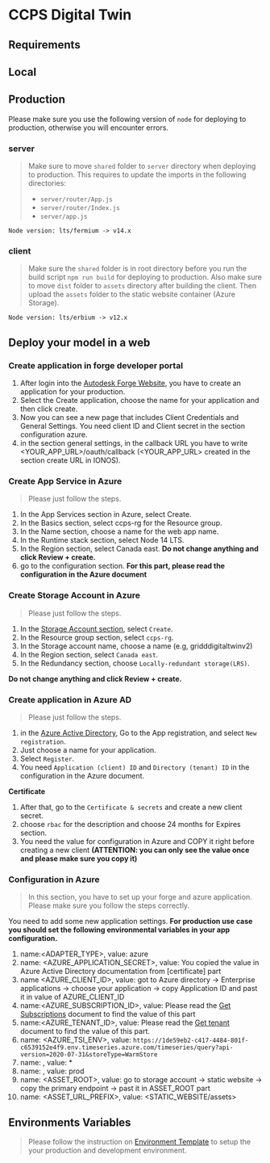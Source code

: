 # CCPS Digital Twin

## Requirements

## Local

## Production

Please make sure you use the following version of `node` for deploying to production, otherwise you will encounter errors.

### server

> Make sure to move `shared` folder to `server` directory when deploying to production. This requires to update the imports in the following directories:
>
> - `server/router/App.js`
> - `server/router/Index.js`
> - `server/app.js`

```shell
Node version: lts/fermium -> v14.x
```

### client

> Make sure the `shared` folder is in root directory before you run the build script `npm run build` for deploying to production.
> Also make sure to move `dist` folder to `assets` directory after building the client. Then upload the `assets` folder to the static website container (Azure Storage).

```shell
Node version: lts/erbium -> v12.x
```
## Deploy your model in a web
### Create application in forge developer portal
1. After login into the [Autodesk Forge Website](https://aps.autodesk.com/?mktvar002=5030950%7CSEM%7C17292865638%7C136462699666%7Ckwd-349085082457&mkwid=sNRzCTm4G%7Cpcrid%7C598884900698%7Cpkw%7Cautodesk%20forge%7Cpmt%7Ce%7Cpdv%7Cc%7Cslid%7C%7Cpgrid%7C136462699666%7Cptaid%7Ckwd-349085082457%7Cpid%7C&utm_medium=cpc&utm_source=google&utm_campaign=GGL_Cross_Forge_AMER_CA_Visits_SEM_BR_New_EX_ADSK_3455132_&utm_term=autodesk%20forge&utm_content=sNRzCTm4G%7Cpcrid%7C598884900698%7Cpkw%7Cautodesk%20forge%7Cpmt%7Ce%7Cpdv%7Cc%7Cslid%7C%7Cpgrid%7C136462699666%7Cptaid%7Ckwd-349085082457%7C&gclid=Cj0KCQjwy5maBhDdARIsAMxrkw0yL2WtAIpS_U3Mwp-qbiXuv-bZJLlVJunSe2E6294bqXaxw7fO8csaAtkYEALw_wcB&ef_id=YoUzQwAAAFzLiwN2:20221012142040:s), you have to create an application for your production.
2. Select the Create application, choose the name for your application and then click create.
3. Now you can see a new page that includes Client Credentials and General Settings. You need client ID and Client secret in the section configuration azure.
4. in the section general settings, in the callback URL you have to write
<YOUR_APP_URL>/oauth/callback (<YOUR_APP_URL> created in the section create URL in IONOS).

### Create App Service in Azure
>Please just follow the steps.

1. In the App Services section in Azure, select Create.
2. In the Basics section, select ccps-rg for the Resource group.
3. In the Name section, choose a name for the web app name.
4. In the Runtime stack section, select Node 14 LTS.
5. In the Region section, select Canada east. **Do not change anything and click Review + create.**
6. go to the configuration section. **For this part, please read the configuration in the Azure document**

### Create Storage Account in Azure
>Please just follow the steps.
1. In the [Storage Account section](https://portal.azure.com/?Microsoft_Azure_Education_correlationId=c0ba2f6c-77f6-4c42-bc21-de416980632e#view/HubsExtension/BrowseResource/resourceType/Microsoft.Storage%2FStorageAccounts), select `Create`.
2. In the Resource group section, select `ccps-rg`.
3. In the Storage account name, choose a name (e.g, gridddigitaltwinv2)
4. In the Region section, select `Canada east`.
5. In the Redundancy section, choose `Locally-redundant storage(LRS)`.

**Do not change anything and click Review + create.**

### Create application in Azure AD
>Please just follow the steps.
1. in the [Azure Active Directory](https://portal.azure.com/?Microsoft_Azure_Education_correlationId=c0ba2f6c-77f6-4c42-bc21-de416980632e#view/Microsoft_AAD_IAM/ActiveDirectoryMenuBlade/~/Overview), Go to the App registration, and select `New registration`.
2. Just choose a name for your application.
3. Select `Register`.
4. You need `Application (client) ID` and `Directory (tenant) ID` in the configuration in the Azure document.

**Certificate**
1. After that, go to the `Certificate & secrets` and create a new client secret.
2. choose `rbac` for the description and choose 24 months for Expires section.
3. You need the value for configuration in Azure and COPY it right before creating a new client **(ATTENTION: you can only see the value once and please make sure you copy it)**

### Configuration in Azure
>In this section, you have to set up your forge and azure application. Please make sure you follow the steps correctly.

You need to add some new application settings.
**For production use case you should set the following environmental variables in your app configuration.**
1. name:<ADAPTER_TYPE>, value: azure
2. name: <AZURE_APPLICATION_SECRET>, value: You copied the value in Azure Active Directory documentation from [certificate] part
3. name <AZURE_CLIENT_ID>, value: got to Azure directory -> Enterprise applications -> choose your application -> copy Application ID and past it in value of AZURE_CLIENT_ID
4. name:<AZURE_SUBSCRIPTION_ID>, value: Please read the [Get Subscriptions](https://learn.microsoft.com/en-us/azure/azure-portal/get-subscription-tenant-id) document to find the value of this part
5. name:<AZURE_TENANT_ID>, value: Please read the [Get tenant](https://learn.microsoft.com/en-us/azure/azure-portal/get-subscription-tenant-id) document to find the value of this part.
6. name: <AZURE_TSI_ENV>, value: `https://1de59eb2-c417-4484-801f-c6539152e4f9.env.timeseries.azure.com/timeseries/query?api-version=2020-07-31&storeType=WarmStore`
7. name: , value: *
8. name: , value: prod
9. name: <ASSET_ROOT>, value: go to storage account -> static website -> copy the primary endpoint -> past it in ASSET_ROOT part
10. name: <ASSET_URL_PREFIX>, value: <STATIC_WEBSITE/assets>

## Environments Variables
> Please follow the instruction on [Environment Template](./server/env_template.md) to setup the your production and development environment.
